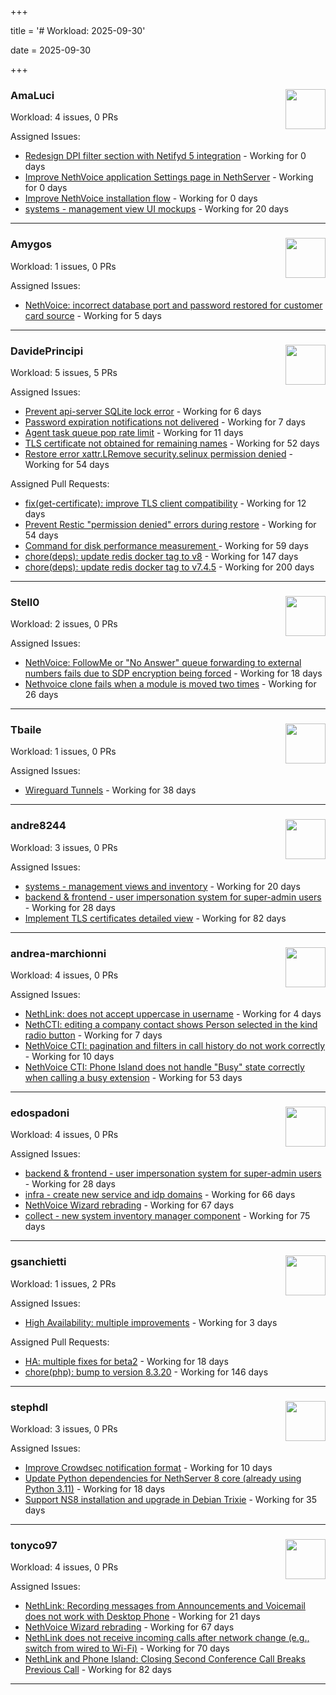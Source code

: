 +++

title = '# Workload: 2025-09-30'

date = 2025-09-30

+++

### AmaLuci <img src='https://avatars.githubusercontent.com/u/166636295?v=4&s=64' width='64' height='64' style='float:right;' /> ###
Workload: 4 issues, 0 PRs


Assigned Issues:
- [Redesign DPI filter section with Netifyd 5 integration](https://github.com/NethServer/dev/issues/7662) - Working for 0 days
- [Improve NethVoice application Settings page in NethServer](https://github.com/NethServer/dev/issues/7660) - Working for 0 days
- [Improve NethVoice installation flow](https://github.com/NethServer/dev/issues/7659) - Working for 0 days
- [systems - management view UI mockups](https://github.com/NethServer/my/issues/23) - Working for 20 days
---

### Amygos <img src='https://avatars.githubusercontent.com/u/510232?v=4&s=64' width='64' height='64' style='float:right;' /> ###
Workload: 1 issues, 0 PRs


Assigned Issues:
- [NethVoice: incorrect database port and password restored for customer card source](https://github.com/NethServer/dev/issues/7654) - Working for 5 days
---

### DavidePrincipi <img src='https://avatars.githubusercontent.com/u/2920838?v=4&s=64' width='64' height='64' style='float:right;' /> ###
Workload: 5 issues, 5 PRs


Assigned Issues:
- [Prevent api-server SQLite lock error](https://github.com/NethServer/dev/issues/7651) - Working for 6 days
- [Password expiration notifications not delivered](https://github.com/NethServer/dev/issues/7644) - Working for 7 days
- [Agent task queue pop rate limit](https://github.com/NethServer/dev/issues/7636) - Working for 11 days
- [TLS certificate not obtained for remaining names](https://github.com/NethServer/dev/issues/7601) - Working for 52 days
- [Restore error xattr.LRemove security.selinux permission denied](https://github.com/NethServer/dev/issues/7598) - Working for 54 days

Assigned Pull Requests:
- [fix(get-certificate): improve TLS client compatibility](https://github.com/NethServer/ns8-core/pull/937) - Working for 12 days
- [Prevent Restic "permission denied" errors during restore](https://github.com/NethServer/ns8-core/pull/920) - Working for 54 days
- [Command for disk performance measurement ](https://github.com/NethServer/ns8-core/pull/915) - Working for 59 days
- [chore(deps): update redis docker tag to v8](https://github.com/NethServer/ns8-core/pull/874) - Working for 147 days
- [chore(deps): update redis docker tag to v7.4.5](https://github.com/NethServer/ns8-core/pull/830) - Working for 200 days
---

### Stell0 <img src='https://avatars.githubusercontent.com/u/4547897?v=4&s=64' width='64' height='64' style='float:right;' /> ###
Workload: 2 issues, 0 PRs


Assigned Issues:
- [NethVoice: FollowMe or "No Answer" queue forwarding to external numbers fails due to SDP encryption being forced](https://github.com/NethServer/dev/issues/7627) - Working for 18 days
- [Nethvoice clone fails when a module is moved two times](https://github.com/NethServer/dev/issues/7616) - Working for 26 days
---

### Tbaile <img src='https://avatars.githubusercontent.com/u/8052641?v=4&s=64' width='64' height='64' style='float:right;' /> ###
Workload: 1 issues, 0 PRs


Assigned Issues:
- [Wireguard Tunnels](https://github.com/NethServer/nethsecurity/issues/1352) - Working for 38 days
---

### andre8244 <img src='https://avatars.githubusercontent.com/u/4612169?v=4&s=64' width='64' height='64' style='float:right;' /> ###
Workload: 3 issues, 0 PRs


Assigned Issues:
- [systems - management views and inventory](https://github.com/NethServer/my/issues/22) - Working for 20 days
- [backend & frontend - user impersonation system for super-admin users](https://github.com/NethServer/my/issues/20) - Working for 28 days
- [Implement TLS certificates detailed view](https://github.com/NethServer/dev/issues/7548) - Working for 82 days
---

### andrea-marchionni <img src='https://avatars.githubusercontent.com/u/6448460?v=4&s=64' width='64' height='64' style='float:right;' /> ###
Workload: 4 issues, 0 PRs


Assigned Issues:
- [NethLink: does not accept uppercase in username](https://github.com/NethServer/dev/issues/7656) - Working for 4 days
- [NethCTI: editing a company contact shows Person selected in the kind radio button](https://github.com/NethServer/dev/issues/7646) - Working for 7 days
- [NethVoice CTI: pagination and filters in call history do not work correctly](https://github.com/NethServer/dev/issues/7639) - Working for 10 days
- [NethVoice CTI: Phone Island does not handle "Busy" state correctly when calling a busy extension](https://github.com/NethServer/dev/issues/7599) - Working for 53 days
---

### edospadoni <img src='https://avatars.githubusercontent.com/u/6152486?v=4&s=64' width='64' height='64' style='float:right;' /> ###
Workload: 4 issues, 0 PRs


Assigned Issues:
- [backend & frontend - user impersonation system for super-admin users](https://github.com/NethServer/my/issues/20) - Working for 28 days
- [infra - create new service and idp domains](https://github.com/NethServer/my/issues/9) - Working for 66 days
- [NethVoice Wizard rebrading](https://github.com/NethServer/dev/issues/7571) - Working for 67 days
- [collect - new system inventory manager component](https://github.com/NethServer/my/issues/7) - Working for 75 days
---

### gsanchietti <img src='https://avatars.githubusercontent.com/u/804596?v=4&s=64' width='64' height='64' style='float:right;' /> ###
Workload: 1 issues, 2 PRs


Assigned Issues:
- [High Availability: multiple improvements](https://github.com/NethServer/nethsecurity/issues/1380) - Working for 3 days

Assigned Pull Requests:
- [HA: multiple fixes for beta2](https://github.com/NethServer/nethsecurity/pull/1369) - Working for 18 days
- [chore(php): bump to version 8.3.20](https://github.com/NethServer/ns8-webtop/pull/120) - Working for 146 days
---

### stephdl <img src='https://avatars.githubusercontent.com/u/3164851?v=4&s=64' width='64' height='64' style='float:right;' /> ###
Workload: 3 issues, 0 PRs


Assigned Issues:
- [Improve Crowdsec notification format](https://github.com/NethServer/dev/issues/7641) - Working for 10 days
- [Update Python dependencies for NethServer 8 core (already using Python 3.11)](https://github.com/NethServer/dev/issues/7625) - Working for 18 days
- [Support NS8 installation and upgrade in Debian Trixie](https://github.com/NethServer/dev/issues/7608) - Working for 35 days
---

### tonyco97 <img src='https://avatars.githubusercontent.com/u/36625268?v=4&s=64' width='64' height='64' style='float:right;' /> ###
Workload: 4 issues, 0 PRs


Assigned Issues:
- [NethLink: Recording messages from Announcements and Voicemail does not work with Desktop Phone](https://github.com/NethServer/dev/issues/7619) - Working for 21 days
- [NethVoice Wizard rebrading](https://github.com/NethServer/dev/issues/7571) - Working for 67 days
- [NethLink does not receive incoming calls after network change (e.g., switch from wired to Wi-Fi)](https://github.com/NethServer/dev/issues/7561) - Working for 70 days
- [NethLink and Phone Island: Closing Second Conference Call Breaks Previous Call](https://github.com/NethServer/dev/issues/7550) - Working for 82 days
---

